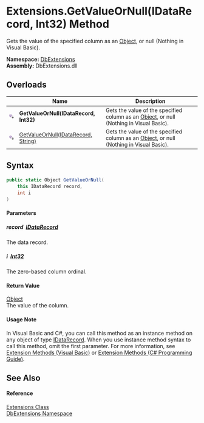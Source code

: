 Extensions.GetValueOrNull(IDataRecord, Int32) Method
====================================================
Gets the value of the specified column as an [Object][1], or null (Nothing in Visual Basic).
  
**Namespace:** [DbExtensions][2]  
**Assembly:** DbExtensions.dll

Overloads
---------

|                            | Name                                     | Description                                                                                  |
| -------------------------- | ---------------------------------------- | -------------------------------------------------------------------------------------------- |
| ![Public Extension Method] | **GetValueOrNull(IDataRecord, Int32)**   | Gets the value of the specified column as an [Object][1], or null (Nothing in Visual Basic). |
| ![Public Extension Method] | [GetValueOrNull(IDataRecord, String)][3] | Gets the value of the specified column as an [Object][1], or null (Nothing in Visual Basic). |


Syntax
------

```csharp
public static Object GetValueOrNull(
	this IDataRecord record,
	int i
)
```

#### Parameters

##### *record*  [IDataRecord][4]
The data record.

##### *i*  [Int32][5]
The zero-based column ordinal.

#### Return Value
[Object][1]  
The value of the column.
#### Usage Note
In Visual Basic and C#, you can call this method as an instance method on any object of type [IDataRecord][4]. When you use instance method syntax to call this method, omit the first parameter. For more information, see [Extension Methods (Visual Basic)][6] or [Extension Methods (C# Programming Guide)][7].

See Also
--------

#### Reference
[Extensions Class][8]  
[DbExtensions Namespace][2]  

[1]: https://learn.microsoft.com/dotnet/api/system.object
[2]: ../README.md
[3]: GetValueOrNull_1.md
[4]: https://learn.microsoft.com/dotnet/api/system.data.idatarecord
[5]: https://learn.microsoft.com/dotnet/api/system.int32
[6]: https://docs.microsoft.com/dotnet/visual-basic/programming-guide/language-features/procedures/extension-methods
[7]: https://docs.microsoft.com/dotnet/csharp/programming-guide/classes-and-structs/extension-methods
[8]: README.md
[Public Extension Method]: ../../icons/pubextension.svg "Public Extension Method"